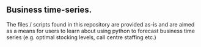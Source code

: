 ## Business time-series.
The files / scripts found in this repository are provided as-is and are aimed as a means for users to learn about using python to forecast business time series (e.g. optimal stocking levels, call centre staffing etc.)
